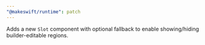 ```yaml
---
"@makeswift/runtime": patch
---
```


Adds a new `Slot` component with optional fallback to enable showing/hiding builder-editable regions.
